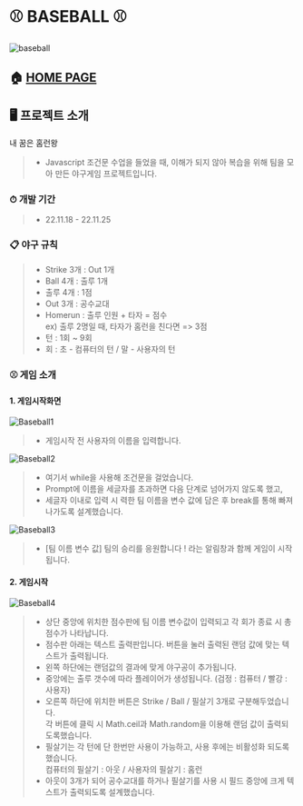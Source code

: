 # ⚾ BASEBALL ⚾
![baseball](https://user-images.githubusercontent.com/119985173/236123763-b54cada4-17d6-4acb-85c8-a30ce8fd79b0.PNG)

## 🏠 [HOME PAGE](http://hanyoko.dothome.co.kr/baseball)

## 🖥️ 프로젝트 소개
내 꿈은 홈런왕
> - Javascript 조건문 수업을 들었을 때, 이해가 되지 않아 복습을 위해 팀을 모아 만든 야구게임 프로젝트입니다. 

### ⏱ 개발 기간
> - 22.11.18 - 22.11.25

### 📋 야구 규칙
> - Strike 3개 : Out 1개
> - Ball 4개 : 출루 1개
> - 출루 4개 : 1점
> - Out 3개 : 공수교대
> - Homerun : 출루 인원 + 타자 = 점수<br/> ex) 출루 2명일 때, 타자가 홈런을 친다면 => 3점
> - 턴 : 1회 ~ 9회
> - 회 : 초 - 컴퓨터의 턴 / 말 - 사용자의 턴

### ⚾ 게임 소개
#### 1. 게임시작화면
![Baseball1](https://user-images.githubusercontent.com/119985173/236149422-e5222010-18b3-430a-9147-859ed616f3b5.PNG)
> - 게임시작 전 사용자의 이름을 입력합니다.

![Baseball2](https://user-images.githubusercontent.com/119985173/236149488-464d9b25-4ffe-4ab9-be96-13e2d061ef2e.PNG)
> - 여기서 while을 사용해 조건문을 걸었습니다.
> - Prompt에 이름을 세글자를 초과하면 다음 단계로 넘어가지 않도록 했고,
> - 세글자 이내로 입력 시 력한 팀 이름을 변수 값에 담은 후 break를 통해 빠져나가도록 설계했습니다.

![Baseball3](https://user-images.githubusercontent.com/119985173/236149535-951365e8-b0e3-4fe4-a53e-81a792e4ded8.PNG)
> - [팀 이름 변수 값] 팀의 승리를 응원합니다 ! 라는 알림창과 함께 게임이 시작됩니다. 

#### 2. 게임시작
![Baseball4](https://user-images.githubusercontent.com/119985173/236149641-d7bc8e94-3908-4bf0-af4e-c01f80f39279.PNG)
> - 상단 중앙에 위치한 점수판에 팀 이름 변수값이 입력되고 각 회가 종료 시 총 점수가 나타납니다.
> - 점수판 아래는 텍스트 출력판입니다. 버튼을 눌러 출력된 랜덤 값에 맞는 텍스트가 출력됩니다.
> - 왼쪽 하단에는 랜덤값의 결과에 맞게 야구공이 추가됩니다.
> - 중앙에는 출루 갯수에 따라 플레이어가 생성됩니다. (검정 : 컴퓨터 / 빨강 : 사용자)
> - 오른쪽 하단에 위치한 버튼은 Strike / Ball / 필살기 3개로 구분해두었습니다.<br/>
> 각 버튼에 클릭 시 Math.ceil과 Math.random을 이용해 랜덤 값이 출력되도록했습니다.
> - 필살기는 각 턴에 단 한번만 사용이 가능하고, 사용 후에는 비활성화 되도록 했습니다.<br/>
> 컴퓨터의 필살기 : 아웃 / 사용자의 필살기 : 홈런
> - 아웃이 3개가 되어 공수교대를 하거나 필살기를 사용 시 필드 중앙에 크게 텍스트가 출력되도록 설계했습니다.
